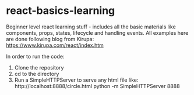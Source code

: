 # react-basics-learning
Beginner level react learning stuff - includes all the basic materials like components, props, states, lifecycle and handling events. All examples here are done following blog from Kirupa: https://www.kirupa.com/react/index.htm

In order to run the code:
1. Clone the repository
2. cd to the directory
3. Run a SimpleHTTPServer to serve any html file like: http://localhost:8888/circle.html
  python -m SimpleHTTPServer 8888
